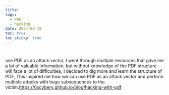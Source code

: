 ```yaml
---
title: 
tags:
  - PDF
  - hacking
date: 2024-08-18
toc: true
toc_sticky: true
---
```


#

use PDF as an attack vector, I went through multiple resources that gave me a lot of valuable information, but without knowledge of the PDF structure will face a lot of difficulties, I decided to dig more and learn the structure of PDF, This inspired me how we can use PDF as an attack vector and perform multiple attacks with huge subsequences to the victim.https://0xcybery.github.io/blog/hacking-with-pdf